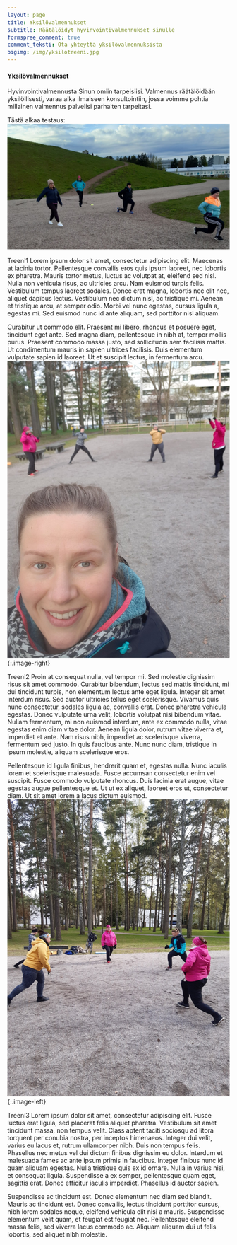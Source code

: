 ```yaml
---
layout: page
title: Yksilövalmennukset
subtitle: Räätälöidyt hyvinvointivalmennukset sinulle
formspree_comment: true
comment_teksti: Ota yhteyttä yksilövalmennuksista
bigimg: /img/yksilotreeni.jpg
---
```

#### Yksilövalmennukset

Hyvinvointivalmennusta Sinun omiin tarpeisiisi. Valmennus räätälöidään yksilöllisesti, varaa aika ilmaiseen konsultointiin, jossa voimme pohtia millainen valmennus palvelisi parhaiten tarpeitasi.

Tästä alkaa testaus:
![treeni1](/img/pienryhmatreenit_1_crop.png)

Treeni1
Lorem ipsum dolor sit amet, consectetur adipiscing elit. Maecenas at lacinia tortor. Pellentesque convallis eros quis ipsum laoreet, nec lobortis ex pharetra. Mauris tortor metus, luctus ac volutpat at, eleifend sed nisl. Nulla non vehicula risus, ac ultricies arcu. Nam euismod turpis felis. Vestibulum tempus laoreet sodales. Donec erat magna, lobortis nec elit nec, aliquet dapibus lectus. Vestibulum nec dictum nisl, ac tristique mi. Aenean et tristique arcu, at semper odio. Morbi vel nunc egestas, cursus ligula a, egestas mi. Sed euismod nunc id ante aliquam, sed porttitor nisl aliquam.

Curabitur ut commodo elit. Praesent mi libero, rhoncus et posuere eget, tincidunt eget ante. Sed magna diam, pellentesque in nibh at, tempor mollis purus. Praesent commodo massa justo, sed sollicitudin sem facilisis mattis. Ut condimentum mauris in sapien ultrices facilisis. Duis elementum vulputate sapien id laoreet. Ut et suscipit lectus, in fermentum arcu.
![treeni2](/img/pienryhmatreenit_2.jpg){:.image-right}

Treeni2
Proin at consequat nulla, vel tempor mi. Sed molestie dignissim risus sit amet commodo. Curabitur bibendum, lectus sed mattis tincidunt, mi dui tincidunt turpis, non elementum lectus ante eget ligula. Integer sit amet interdum risus. Sed auctor ultricies tellus eget scelerisque. Vivamus quis nunc consectetur, sodales ligula ac, convallis erat. Donec pharetra vehicula egestas. Donec vulputate urna velit, lobortis volutpat nisi bibendum vitae. Nullam fermentum, mi non euismod interdum, ante ex commodo nulla, vitae egestas enim diam vitae dolor. Aenean ligula dolor, rutrum vitae viverra et, imperdiet et ante. Nam risus nibh, imperdiet ac scelerisque viverra, fermentum sed justo. In quis faucibus ante. Nunc nunc diam, tristique in ipsum molestie, aliquam scelerisque eros.


Pellentesque id ligula finibus, hendrerit quam et, egestas nulla. Nunc iaculis lorem et scelerisque malesuada. Fusce accumsan consectetur enim vel suscipit. Fusce commodo vulputate rhoncus. Duis lacinia erat augue, vitae egestas augue pellentesque et. Ut ut ex aliquet, laoreet eros ut, consectetur diam. Ut sit amet lorem a lacus dictum euismod.
![treeni3](/img/pienryhmatreenit_3.jpg){:.image-left}

Treeni3
Lorem ipsum dolor sit amet, consectetur adipiscing elit. Fusce luctus erat ligula, sed placerat felis aliquet pharetra. Vestibulum sit amet tincidunt massa, non tempus velit. Class aptent taciti sociosqu ad litora torquent per conubia nostra, per inceptos himenaeos. Integer dui velit, varius eu lacus et, rutrum ullamcorper nibh. Duis non tempus felis. Phasellus nec metus vel dui dictum finibus dignissim eu dolor. Interdum et malesuada fames ac ante ipsum primis in faucibus. Integer finibus nunc id quam aliquam egestas. Nulla tristique quis ex id ornare. Nulla in varius nisi, et consequat ligula. Suspendisse a ex semper, pellentesque quam eget, sagittis erat. Donec efficitur iaculis imperdiet. Phasellus id auctor sapien.

Suspendisse ac tincidunt est. Donec elementum nec diam sed blandit. Mauris ac tincidunt est. Donec convallis, lectus tincidunt porttitor cursus, nibh lorem sodales neque, eleifend vehicula elit nisi a mauris. Suspendisse elementum velit quam, et feugiat est feugiat nec. Pellentesque eleifend massa felis, sed viverra lacus commodo ac. Aliquam aliquam dui ut felis lobortis, sed aliquet nibh molestie.
